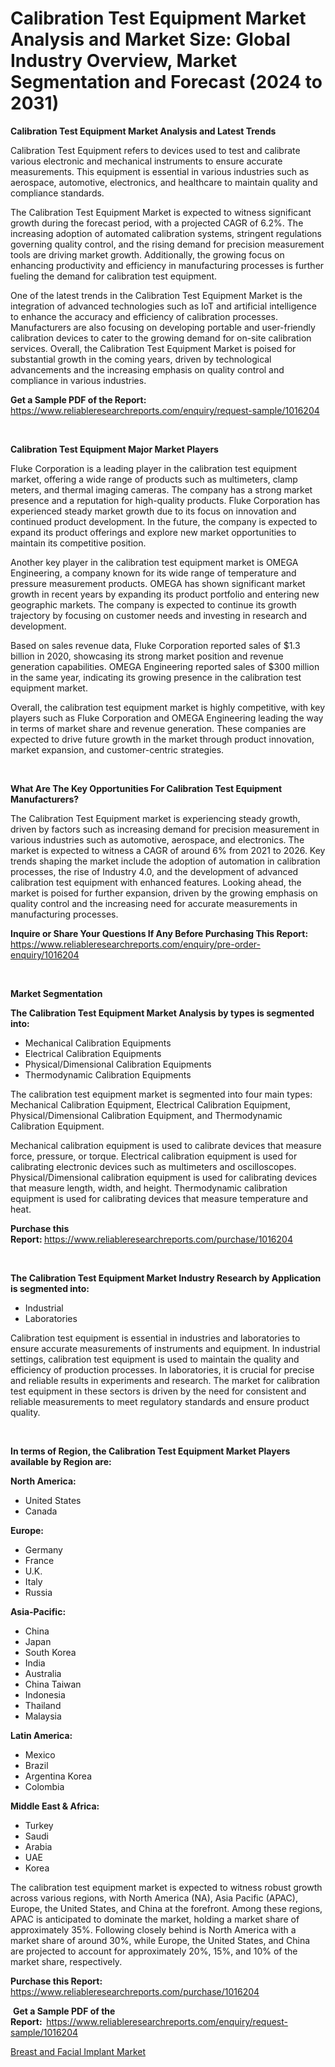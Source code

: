 <p><h1>Calibration Test Equipment Market Analysis and Market Size: Global Industry Overview, Market Segmentation and Forecast (2024 to 2031)</h1></p><p><strong>Calibration Test Equipment Market Analysis and Latest Trends</strong></p>
<p><p>Calibration Test Equipment refers to devices used to test and calibrate various electronic and mechanical instruments to ensure accurate measurements. This equipment is essential in various industries such as aerospace, automotive, electronics, and healthcare to maintain quality and compliance standards.</p><p>The Calibration Test Equipment Market is expected to witness significant growth during the forecast period, with a projected CAGR of 6.2%. The increasing adoption of automated calibration systems, stringent regulations governing quality control, and the rising demand for precision measurement tools are driving market growth. Additionally, the growing focus on enhancing productivity and efficiency in manufacturing processes is further fueling the demand for calibration test equipment.</p><p>One of the latest trends in the Calibration Test Equipment Market is the integration of advanced technologies such as IoT and artificial intelligence to enhance the accuracy and efficiency of calibration processes. Manufacturers are also focusing on developing portable and user-friendly calibration devices to cater to the growing demand for on-site calibration services. Overall, the Calibration Test Equipment Market is poised for substantial growth in the coming years, driven by technological advancements and the increasing emphasis on quality control and compliance in various industries.</p></p>
<p><strong>Get a Sample PDF of the Report:&nbsp;</strong> <a href="https://www.reliableresearchreports.com/enquiry/request-sample/1016204">https://www.reliableresearchreports.com/enquiry/request-sample/1016204</a></p>
<p>&nbsp;</p>
<p><strong>Calibration Test Equipment Major Market Players</strong></p>
<p><p>Fluke Corporation is a leading player in the calibration test equipment market, offering a wide range of products such as multimeters, clamp meters, and thermal imaging cameras. The company has a strong market presence and a reputation for high-quality products. Fluke Corporation has experienced steady market growth due to its focus on innovation and continued product development. In the future, the company is expected to expand its product offerings and explore new market opportunities to maintain its competitive position.</p><p>Another key player in the calibration test equipment market is OMEGA Engineering, a company known for its wide range of temperature and pressure measurement products. OMEGA has shown significant market growth in recent years by expanding its product portfolio and entering new geographic markets. The company is expected to continue its growth trajectory by focusing on customer needs and investing in research and development.</p><p>Based on sales revenue data, Fluke Corporation reported sales of $1.3 billion in 2020, showcasing its strong market position and revenue generation capabilities. OMEGA Engineering reported sales of $300 million in the same year, indicating its growing presence in the calibration test equipment market.</p><p>Overall, the calibration test equipment market is highly competitive, with key players such as Fluke Corporation and OMEGA Engineering leading the way in terms of market share and revenue generation. These companies are expected to drive future growth in the market through product innovation, market expansion, and customer-centric strategies.</p></p>
<p>&nbsp;</p>
<p><strong>What Are The Key Opportunities For Calibration Test Equipment Manufacturers?</strong></p>
<p><p>The Calibration Test Equipment market is experiencing steady growth, driven by factors such as increasing demand for precision measurement in various industries such as automotive, aerospace, and electronics. The market is expected to witness a CAGR of around 6% from 2021 to 2026. Key trends shaping the market include the adoption of automation in calibration processes, the rise of Industry 4.0, and the development of advanced calibration test equipment with enhanced features. Looking ahead, the market is poised for further expansion, driven by the growing emphasis on quality control and the increasing need for accurate measurements in manufacturing processes.</p></p>
<p><strong>Inquire or Share Your Questions If Any Before Purchasing This Report:</strong> <a href="https://www.reliableresearchreports.com/enquiry/pre-order-enquiry/1016204">https://www.reliableresearchreports.com/enquiry/pre-order-enquiry/1016204</a></p>
<p>&nbsp;</p>
<p><strong>Market Segmentation</strong></p>
<p><strong>The Calibration Test Equipment Market Analysis by types is segmented into:</strong></p>
<p><ul><li>Mechanical Calibration Equipments</li><li>Electrical Calibration Equipments</li><li>Physical/Dimensional Calibration Equipments</li><li>Thermodynamic Calibration Equipments</li></ul></p>
<p><p>The calibration test equipment market is segmented into four main types: Mechanical Calibration Equipment, Electrical Calibration Equipment, Physical/Dimensional Calibration Equipment, and Thermodynamic Calibration Equipment. </p><p>Mechanical calibration equipment is used to calibrate devices that measure force, pressure, or torque. Electrical calibration equipment is used for calibrating electronic devices such as multimeters and oscilloscopes. Physical/Dimensional calibration equipment is used for calibrating devices that measure length, width, and height. Thermodynamic calibration equipment is used for calibrating devices that measure temperature and heat.</p></p>
<p><strong>Purchase this Report:&nbsp;</strong><a href="https://www.reliableresearchreports.com/purchase/1016204">https://www.reliableresearchreports.com/purchase/1016204</a></p>
<p>&nbsp;</p>
<p><strong>The Calibration Test Equipment Market Industry Research by Application is segmented into:</strong></p>
<p><ul><li>Industrial</li><li>Laboratories</li></ul></p>
<p><p>Calibration test equipment is essential in industries and laboratories to ensure accurate measurements of instruments and equipment. In industrial settings, calibration test equipment is used to maintain the quality and efficiency of production processes. In laboratories, it is crucial for precise and reliable results in experiments and research. The market for calibration test equipment in these sectors is driven by the need for consistent and reliable measurements to meet regulatory standards and ensure product quality.</p></p>
<p>&nbsp;</p>
<p><strong>In terms of Region, the Calibration Test Equipment Market Players available by Region are:</strong></p>
<p>
    <p> <strong> North America: </strong>
        <ul>
            <li>United States</li>
            <li>Canada</li>
        </ul>
        </p> 
    <p> <strong> Europe: </strong>
        <ul>
            <li>Germany</li>
            <li>France</li>
            <li>U.K.</li>
            <li>Italy</li>
            <li>Russia</li>
        </ul>
        </p> 
    <p> <strong> Asia-Pacific: </strong>
        <ul>
            <li>China</li>
            <li>Japan</li>
            <li>South Korea</li>
            <li>India</li>
            <li>Australia</li>
            <li>China Taiwan</li>
            <li>Indonesia</li>
            <li>Thailand</li>
            <li>Malaysia</li>
        </ul>
        </p> 
    <p> <strong> Latin America: </strong>
        <ul>
            <li>Mexico</li>
            <li>Brazil</li>
            <li>Argentina Korea</li>
            <li>Colombia</li>
        </ul>
        </p> 
    <p> <strong> Middle East & Africa: </strong>
        <ul>
            <li>Turkey</li>
            <li>Saudi</li>
            <li>Arabia</li>
            <li>UAE</li>
            <li>Korea</li>
        </ul>
    </p>
    </p>
<p><p>The calibration test equipment market is expected to witness robust growth across various regions, with North America (NA), Asia Pacific (APAC), Europe, the United States, and China at the forefront. Among these regions, APAC is anticipated to dominate the market, holding a market share of approximately 35%. Following closely behind is North America with a market share of around 30%, while Europe, the United States, and China are projected to account for approximately 20%, 15%, and 10% of the market share, respectively.</p></p>
<p><strong>Purchase this Report: </strong><a href="https://www.reliableresearchreports.com/purchase/1016204">https://www.reliableresearchreports.com/purchase/1016204</a></p>
<p>&nbsp;<strong>Get a Sample PDF of the Report:&nbsp;&nbsp;</strong><a href="https://www.reliableresearchreports.com/enquiry/request-sample/1016204">https://www.reliableresearchreports.com/enquiry/request-sample/1016204</a></p>
<p><strong></strong></p>
<p><p><a href="https://github.com/globismark/Market-Research-Report-List-2/blob/main/breast-and-facial-implant-market.md">Breast and Facial Implant Market</a></p></p>